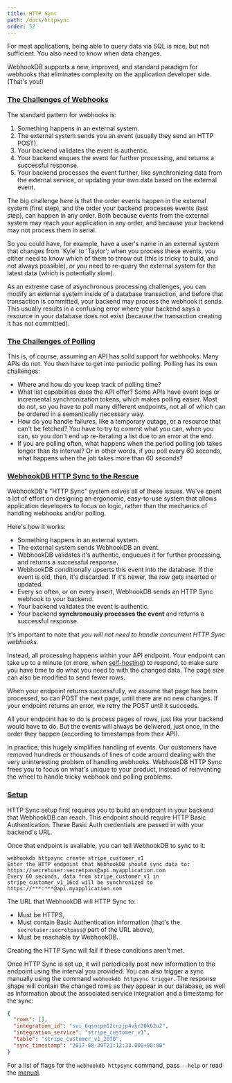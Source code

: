 ```yaml
---
title: HTTP Sync
path: /docs/httpsync
order: 52
---
```


For most applications, being able to query data via SQL is nice, but not sufficient. You also need to know when data changes.

WebhookDB supports a new, improved, and standard paradigm for webhooks that eliminates complexity on the application developer side. (That's you!)

<a id="challenges-webhooks"></a>

### [The Challenges of Webhooks](#challenges-webhooks)

The standard pattern for webhooks is:

1. Something happens in an external system.
2. The external system sends you an event (usually they send an HTTP POST).
3. Your backend validates the event is authentic.
4. Your backend enques the event for further processing, and returns a successful response.
5. Your backend processes the event further, like synchronizing data from the external service, or updating your own data based on the external event.

The big challenge here is that the order events happen in the external system (first step), and the order your backend processes events (last step), can happen in any order. Both because events from the external system may reach your application in any order, and because your backend may not process them in serial.

So you could have, for example, have a user's name in an external system that changes from 'Kyle' to 'Taylor'; when you process these events, you either need to know which of them to throw out (this is tricky to build, and not always possible), or you need to re-query the external system for the latest data (which is potentially slow).

As an extreme case of asynchronous processing challenges, you can modify an external system inside of a database transaction, and before that transaction is committed, your backend may process the webhook it sends. This usually results in a confusing error where your backend says a resource in your database does not exist (because the transaction creating it has not committed).

<a id="challenges-polling"></a>

### [The Challenges of Polling](#challenges-polling)

This is, of course, assuming an API has solid support for webhooks. Many APIs do not. You then have to get into periodic polling. Polling has its own challenges:

- Where and how do you keep track of polling time?
- What list capabilities does the API offer? Some APIs have event logs or incremental synchronization tokens, which makes polling easier. Most do not, so you have to poll many different endpoints, not all of which can be ordered in a semantically necessary way.
- How do you handle failures, like a temporary outage, or a resource that can't be fetched? You have to try to commit what you can, when you can, so you don't end up re-iterating a list due to an error at the end.
- If you are polling often, what happens when the period polling job takes longer than its interval? Or in other words, if you poll every 60 seconds, what happens when the job takes more than 60 seconds?

<a id="httpsync-rescue"></a>

### [WebhookDB HTTP Sync to the Rescue](#httpsync-rescue)

WebhookDB's "HTTP Sync" system solves all of these issues. We've spent a lot of effort on designing an ergonomic, easy-to-use system that allows application developers to focus on logic, rather than the mechanics of handling webhooks and/or polling.

Here's how it works:

- Something happens in an external system.
- The external system sends WebhookDB an event.
- WebhookDB validates it's authentic, enqueues it for further processing, and returns a successful response.
- WebhookDB conditionally upserts this event into the database. If the event is old, then, it's discarded. If it's newer, the row gets inserted or updated.
- Every so often, or on every insert, WebhookDB sends an HTTP Sync webhook to your backend.
- Your backend validates the event is authentic.
- Your backend **synchronously processes the event** and returns a successful response.

It's important to note that *you will not need to handle concurrent HTTP Sync webhooks.*

Instead, all processing happens within your API endpoint. Your endpoint can take up to a minute (or more, when [self-hosting](/docs/self-hosting))
to respond, to make sure you have time to do what you need to with the changed data. The page size can also be modified to send fewer rows.

When your endpoint returns successfully, we assume that page has been processed, so can POST the next page, until there are no new changes. If your endpoint returns an error, we retry the POST until it succeeds.

All your endpoint has to do is process pages of rows, just like your backend would have to do. But the events will always be delivered, just once, in the order they happen (according to timestamps from their API).

In practice, this hugely simplifies handling of events. Our customers have removed hundreds or thousands of lines of code around dealing with the very uninteresting problem of handling webhooks. WebhookDB HTTP Sync frees you to focus on what's unique to your product, instead of reinventing the wheel to handle tricky webhook and polling problems.

<a id="setup"></a>

### [Setup](#setup)

HTTP Sync setup first requires you to build an endpoint in your backend that WebhookDB can reach.
This endpoint should require HTTP Basic Authentication.
These Basic Auth credentials are passed in with your backend's URL.

Once that endpoint is available, you can tell WebhookDB to sync to it: 

```arff
webhookdb httpsync create stripe_customer_v1
Enter the HTTP endpoint that WebhookDB should sync data to: https://secretuser:secretpass@api.myapplication.com 
Every 60 seconds, data from stripe_customer_v1 in stripe_customer_v1_16cd will be synchronized to https://***:***@api.myapplication.com
```

The URL that WebhookDB will HTTP Sync to:

- Must be HTTPS,
- Must contain Basic Authentication information (that's the `secretuser:secretpass@` part of the URL above),
- Must be reachable by WebhookDB.

Creating the HTTP Sync will fail if these conditions aren't met.

Once HTTP Sync is set up, it will periodically post new information to the endpoint using the interval you provided. You can also trigger a sync manually using the command `webhookdb httpsync trigger`. The response shape will contain the changed rows as they appear in our database, as well as information about the associated service integration and a timestamp for the sync:

```json
{
  "rows": [],
  "integration_id": "svi_6qsncpm12cnzjp4vkr20k62u2",
  "integration_service": "stripe_customer_v1",
  "table": "stripe_customer_v1_20f0",
  "sync_timestamp": "2017-08-30T21:12:33.000+00:00"
}
```

For a list of flags for the `webhookdb httpsync` command, pass `--help` or read the [manual](/docs/manual#httpsync).
